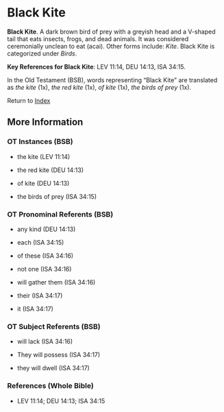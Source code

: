 # Black Kite
**Black Kite**. 
A dark brown bird of prey with a greyish head and a V-shaped tail that eats insects, frogs, and dead animals. It was considered ceremonially unclean to eat (acai). 
Other forms include: 
*Kite*. 
Black Kite is categorized under _Birds_. 


**Key References for Black Kite**: 
LEV 11:14, DEU 14:13, ISA 34:15. 


In the Old Testament (BSB), words representing “Black Kite” are translated as 
*the kite* (1x), *the red kite* (1x), *of kite* (1x), *the birds of prey* (1x). 




Return to [Index](00-Index.md)

## More Information

### OT Instances (BSB)

* the kite (LEV 11:14)

* the red kite (DEU 14:13)

* of kite (DEU 14:13)

* the birds of prey (ISA 34:15)



### OT Pronominal Referents (BSB)

* any kind (DEU 14:13)

* each (ISA 34:15)

* of these (ISA 34:16)

* not one (ISA 34:16)

* will gather them (ISA 34:16)

* their (ISA 34:17)

* it (ISA 34:17)



### OT Subject Referents (BSB)

* will lack (ISA 34:16)

* They will possess (ISA 34:17)

* they will dwell (ISA 34:17)



### References (Whole Bible)

* LEV 11:14; DEU 14:13; ISA 34:15



